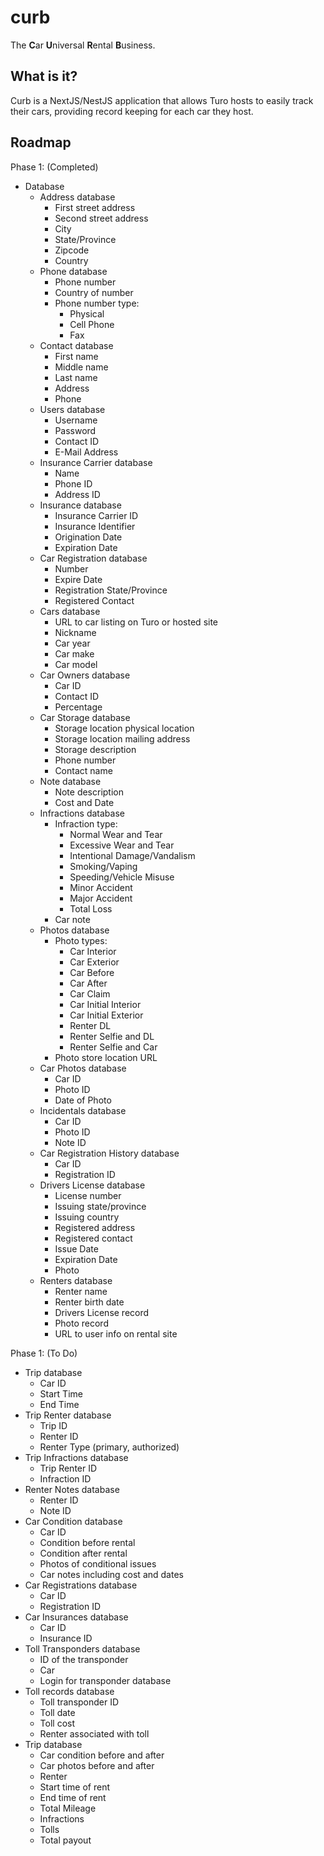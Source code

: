 # curb

The **C**ar **U**niversal **R**ental **B**usiness.

## What is it?

Curb is a NextJS/NestJS application that allows Turo hosts to easily
track their cars, providing record keeping for each car they host.

## Roadmap

Phase 1: (Completed)
- Database
  - Address database
    - First street address
    - Second street address
    - City
    - State/Province
    - Zipcode
    - Country
  - Phone database
    - Phone number
    - Country of number
    - Phone number type:
      - Physical
      - Cell Phone
      - Fax
  - Contact database
    - First name
    - Middle name
    - Last name
    - Address
    - Phone
  - Users database
    - Username
    - Password
    - Contact ID
    - E-Mail Address
  - Insurance Carrier database
    - Name
    - Phone ID
    - Address ID
  - Insurance database
    - Insurance Carrier ID
    - Insurance Identifier
    - Origination Date
    - Expiration Date
  - Car Registration database
    - Number
    - Expire Date
    - Registration State/Province
    - Registered Contact
  - Cars database
    - URL to car listing on Turo or hosted site
    - Nickname
    - Car year
    - Car make
    - Car model
  - Car Owners database
    - Car ID
    - Contact ID
    - Percentage
  - Car Storage database
    - Storage location physical location
    - Storage location mailing address
    - Storage description
    - Phone number
    - Contact name
  - Note database
    - Note description
    - Cost and Date
  - Infractions database
    - Infraction type:
      - Normal Wear and Tear
      - Excessive Wear and Tear
      - Intentional Damage/Vandalism
      - Smoking/Vaping
      - Speeding/Vehicle Misuse
      - Minor Accident
      - Major Accident
      - Total Loss
    - Car note
  - Photos database
    - Photo types:
      - Car Interior
      - Car Exterior
      - Car Before
      - Car After
      - Car Claim
      - Car Initial Interior
      - Car Initial Exterior
      - Renter DL
      - Renter Selfie and DL
      - Renter Selfie and Car
    - Photo store location URL
  - Car Photos database
    - Car ID
    - Photo ID
    - Date of Photo
  - Incidentals database
    - Car ID
    - Photo ID
    - Note ID
  - Car Registration History database
    - Car ID
    - Registration ID
  - Drivers License database
    - License number
    - Issuing state/province
    - Issuing country
    - Registered address
    - Registered contact
    - Issue Date
    - Expiration Date
    - Photo
  - Renters database
    - Renter name
    - Renter birth date
    - Drivers License record
    - Photo record
    - URL to user info on rental site

Phase 1: (To Do)
  - Trip database
    - Car ID
    - Start Time
    - End Time
  - Trip Renter database
    - Trip ID
    - Renter ID
    - Renter Type (primary, authorized)
  - Trip Infractions database
    - Trip Renter ID
    - Infraction ID
  - Renter Notes database
    - Renter ID
    - Note ID
  - Car Condition database
    - Car ID
    - Condition before rental
    - Condition after rental
    - Photos of conditional issues
    - Car notes including cost and dates
  - Car Registrations database
    - Car ID
    - Registration ID
  - Car Insurances database
    - Car ID
    - Insurance ID
  - Toll Transponders database
    - ID of the transponder
    - Car
    - Login for transponder database
  - Toll records database
    - Toll transponder ID
    - Toll date
    - Toll cost
    - Renter associated with toll
  - Trip database
    - Car condition before and after
    - Car photos before and after
    - Renter
    - Start time of rent
    - End time of rent
    - Total Mileage
    - Infractions
    - Tolls
    - Total payout
